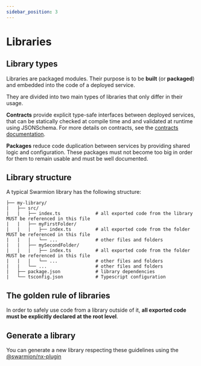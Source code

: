```yaml
---
sidebar_position: 3
---
```


# Libraries

## Library types

Libraries are packaged modules. Their purpose is to be **built** (or **packaged**) and embedded into the code of a deployed service.

They are divided into two main types of libraries that only differ in their usage.

**Contracts** provide explicit type-safe interfaces between deployed services, that can be statically checked at compile time and and validated at runtime using JSONSchema. For more details on contracts, see the [contracts documentation](../serverless-contracts/concepts).

**Packages** reduce code duplication between services by providing shared logic and configuration. These packages must not become too big in order for them to remain usable and must be well documented.

## Library structure

A typical Swarmion library has the following structure:

```
├── my-library/
|   ├── src/
|   |   ├── index.ts             # all exported code from the library MUST be referenced in this file
|   |   ├── myFirstFolder/
|   |   |   ├── index.ts         # all exported code from the folder MUST be referenced in this file
|   |   |   └── ...              # other files and folders
|   |   ├── mySecondFolder/
|   |   |   ├── index.ts         # all exported code from the folder MUST be referenced in this file
|   |   |   └── ...              # other files and folders
|   |   └── ...                  # other files and folders
|   ├── package.json             # library dependencies
|   └── tsconfig.json            # Typescript configuration
```

## The golden rule of libraries

In order to safely use code from a library outside of it, **all exported code must be explicitly declared at the root level**.

## Generate a library

You can generate a new library respecting these guidelines using the [@swarmion/nx-plugin](../../how-to-guides/use-swarmion-generators)
